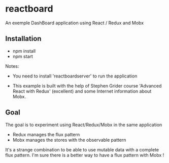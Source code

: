 # reactboard
An exemple DashBoard application using React / Redux and Mobx

## Installation
* npm install
* npm start

Notes: 
* You need to install 'reactboardserver' to run the application

* This example is built with the help of Stephen Grider course 'Advanced React with Redux' (excellent) and some Internet information about Mobx.  

## Goal

The goal is to experiment using React/Redux/Mobx in the same application
* Redux manages the flux pattern
* Mobx manages the stores with the observable pattern

It's a strange combination to be able to use mutable data with a complete flux pattern. I'm sure there is a better way to have a flux pattern with Mobx !









